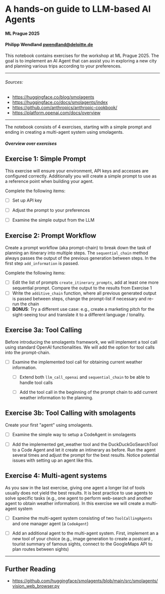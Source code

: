 # A hands-on guide to LLM-based AI Agents
#### ML Prague 2025
#### Philipp Wendland <pwendland@deloitte.de>
This notebook contains exercises for the workshop at ML Prague 2025. The goal is to implement an AI Agent that can assist you in exploring a new city and planning various trips according to your preferences.
***
###### Sources: 
- https://huggingface.co/blog/smolagents
- https://huggingface.co/docs/smolagents/index
- https://github.com/anthropics/anthropic-cookbook/
- https://platform.openai.com/docs/overview
***

The notebook consists of 4 exercises, starting with a simple prompt and ending in creating a multi-agent system using smolagents.

##### Overview over exercises

## Exercise 1: Simple Prompt
This exercise will ensure your environment, API keys and accesses are configured correctly. Additionally you will create a simple prompt to use as a reference point when building your agent.

Complete the following items:
- [ ] Set up API key
- [ ] Adjust the prompt to your preferences
- [ ] Examine the simple output from the LLM


## Exercise 2: Prompt Workflow
Create a prompt workflow (aka prompt-chain) to break down the task of planning an itinerary into multiple steps. The `sequential_chain` method always passes the output of the previous generation between steps. In the first step `add_information` is passed.

Complete the following items:
- [ ] Edit the list of prompts `create_itinerary_prompts`, add at least one more sequential prompt. Compare the output to the results from Exercise 1
- [ ] Write the `additive_chain` function, where all previous generated output is passed between steps, change the prompt-list if necessary and re-run the chain
- [ ] **BONUS**: Try a different use case: e.g., create a marketing pitch for the sight-seeing tour and translate it to a different language / tonality.

## Exercise 3a: Tool Calling
Before introducing the smolagents framework, we will implement a tool call using standard OpenAI functionalities. We will add the option for tool calls into the prompt-chain.

- [ ] Examine the implemented tool call for obtaining current weather information.
    - [ ] Extend both `llm_call_openai` and `sequential_chain` to be able to handle tool calls
    - [ ] Add the tool call in the beginning of the prompt chain to add current weather information to the planning.


## Exercise 3b: Tool Calling with smolagents
Create your first "agent" using smolagents.

- [ ] Examine the simple way to setup a CodeAgent in smolagents
- [ ] Add the implemented get_weather tool and the DuckDuckGoSearchTool to a Code Agent and let it create an intinerary as before. Run the agent several times and adjust the prompt for the best results. Notice potential issues with setting up an agent like this.


## Exercise 4: Multi-agent systems
As you saw in the last exercise, giving one agent a longer list of tools usually does not yield the best results. It is best practice to use agents to solve specific tasks (e.g., one agent to perform web-search and another agent to obtain weather information). In this exercise we will create a multi-agent system
- [ ] Examine the multi-agent system consisting of two `ToolCallingAgents` and one manager agent (a `CodeAgent`)
- [ ] Add an additional agent to the multi-agent system. First, implement an a new tool of your choice (e.g., image generation to create a postcard , tourist summary of famous sights, connect to the GoogleMaps API to plan routes between sights) 


***

## Further Reading
- https://github.com/huggingface/smolagents/blob/main/src/smolagents/vision_web_browser.py